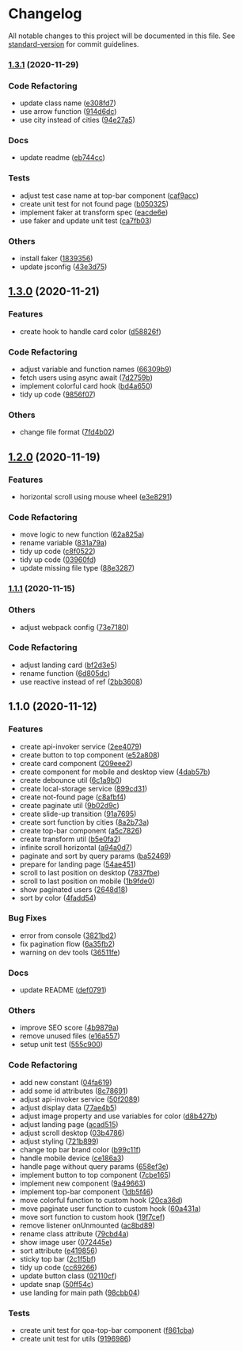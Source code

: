 # Changelog

All notable changes to this project will be documented in this file. See [standard-version](https://github.com/conventional-changelog/standard-version) for commit guidelines.

### [1.3.1](https://github.com/andriannus/phone-book/compare/v1.3.0...v1.3.1) (2020-11-29)


### Code Refactoring

* update class name ([e308fd7](https://github.com/andriannus/phone-book/commit/e308fd7ba7af766bfbc18f0ce2671736cb633686))
* use arrow function ([914d6dc](https://github.com/andriannus/phone-book/commit/914d6dc77b8e3f180e2f2a347a7f072ce20c11e1))
* use city instead of cities ([94e27a5](https://github.com/andriannus/phone-book/commit/94e27a5a59a94529834e9aa55556c37d99aec107))


### Docs

* update readme ([eb744cc](https://github.com/andriannus/phone-book/commit/eb744cc1e3f23e64ab957dd6c55262fa84769a25))


### Tests

* adjust test case name at top-bar component ([caf9acc](https://github.com/andriannus/phone-book/commit/caf9acc455997b7dbe544ae4cded5e22f1cd5b41))
* create unit test for not found page ([b050325](https://github.com/andriannus/phone-book/commit/b0503251a4e8c74d62d7fefd0bfbabd004c1fa5b))
* implement faker at transform spec ([eacde6e](https://github.com/andriannus/phone-book/commit/eacde6e26232c9991d5092b48b0191c7438eec4a))
* use faker and update unit test ([ca7fb03](https://github.com/andriannus/phone-book/commit/ca7fb030cf9f07a76a52ae015e001ec5d8bef149))


### Others

* install faker ([1839356](https://github.com/andriannus/phone-book/commit/18393563b2b0c662812f7ead181968a5c70209a5))
* update jsconfig ([43e3d75](https://github.com/andriannus/phone-book/commit/43e3d75b526c93e7e081b125d7604007e60e7ee7))

## [1.3.0](https://github.com/andriannus/phone-book/compare/v1.2.0...v1.3.0) (2020-11-21)


### Features

* create hook to handle card color ([d58826f](https://github.com/andriannus/phone-book/commit/d58826f55e0c3ec06429665be81bcadc10a627aa))


### Code Refactoring

* adjust variable and function names ([66309b9](https://github.com/andriannus/phone-book/commit/66309b95d3073d218cf8cdaaa6772437b75a2f91))
* fetch users using async await ([7d2759b](https://github.com/andriannus/phone-book/commit/7d2759b2a71c82a5864b66096130314e299135a9))
* implement colorful card hook ([bd4a650](https://github.com/andriannus/phone-book/commit/bd4a650bfdb3970889e366add041d81d0d47c340))
* tidy up code ([9856f07](https://github.com/andriannus/phone-book/commit/9856f07a57a8987c3ba903aeeb421a8ce3a96067))


### Others

* change file format ([7fd4b02](https://github.com/andriannus/phone-book/commit/7fd4b0240f5d91704612688e92e65a3861a887d0))

## [1.2.0](https://github.com/andriannus/phone-book/compare/v1.1.1...v1.2.0) (2020-11-19)


### Features

* horizontal scroll using mouse wheel ([e3e8291](https://github.com/andriannus/phone-book/commit/e3e82913f2aa668d003e5a220d3c138fa72e887a))


### Code Refactoring

* move logic to new function ([62a825a](https://github.com/andriannus/phone-book/commit/62a825ad858645b1e4ee14fbcf99e54407db0ff7))
* rename variable ([831a79a](https://github.com/andriannus/phone-book/commit/831a79a01c6142b8efeed1b1c203f9a02ddc42df))
* tidy up code ([c8f0522](https://github.com/andriannus/phone-book/commit/c8f0522ea42b754d5f5eacf4f5e7296eb5bce293))
* tidy up code ([03960fd](https://github.com/andriannus/phone-book/commit/03960fd57a467e3bbdd421093d229eb7b8efafa8))
* update missing file type ([88e3287](https://github.com/andriannus/phone-book/commit/88e3287944657b60b5e3422cb3cdac37d61617dc))

### [1.1.1](https://github.com/andriannus/phone-book/compare/v1.1.0...v1.1.1) (2020-11-15)


### Others

* adjust webpack config ([73e7180](https://github.com/andriannus/phone-book/commit/73e718032440e621b22f155a88cfec9a0eb6f0b3))


### Code Refactoring

* adjust landing card ([bf2d3e5](https://github.com/andriannus/phone-book/commit/bf2d3e5e2ad80ea79917f3f0c78162e44428f533))
* rename function ([6d805dc](https://github.com/andriannus/phone-book/commit/6d805dcf573bf19728bacb3f9a0e1196073ab9fa))
* use reactive instead of ref ([2bb3608](https://github.com/andriannus/phone-book/commit/2bb3608f21ad0e33ba99f0d52b20501c559124ae))

## 1.1.0 (2020-11-12)


### Features

* create api-invoker service ([2ee4079](https://github.com/andriannus/phone-book/commit/2ee40799fe94c931ae70fdcc49658fec9ffa1caa))
* create button to top component ([e52a808](https://github.com/andriannus/phone-book/commit/e52a808caf4331bb393b6675f71851c001f68967))
* create card component ([209eee2](https://github.com/andriannus/phone-book/commit/209eee295f487f624197f53dee3bae0448de6493))
* create component for mobile and desktop view ([4dab57b](https://github.com/andriannus/phone-book/commit/4dab57b1d345c2cc97cfb670cc3def9baf9ef19f))
* create debounce util ([6c1a9b0](https://github.com/andriannus/phone-book/commit/6c1a9b0f24a6090d237be9bc4462c82e83872fe5))
* create local-storage service ([899cd31](https://github.com/andriannus/phone-book/commit/899cd315e3c850ddfbd3aa232cfef7571f8ef962))
* create not-found page ([c8afbf4](https://github.com/andriannus/phone-book/commit/c8afbf484117b3d7373c20a88bfa503d98478855))
* create paginate util ([9b02d9c](https://github.com/andriannus/phone-book/commit/9b02d9cae2251bddb17fe9d82f9a7e560f3de441))
* create slide-up transition ([91a7695](https://github.com/andriannus/phone-book/commit/91a7695a75411a26a63ba260da763ad4abbe2cf2))
* create sort function by cities ([8a2b73a](https://github.com/andriannus/phone-book/commit/8a2b73af07712b77e53a0a4bf224faf3b0f4947c))
* create top-bar component ([a5c7826](https://github.com/andriannus/phone-book/commit/a5c7826f4bc6f32f7d8f33d22178fe683a0c3456))
* create transform util ([b5e0fa2](https://github.com/andriannus/phone-book/commit/b5e0fa2028a8cdef72be63db18226e41693fdacb))
* infinite scroll horizontal ([a94a0d7](https://github.com/andriannus/phone-book/commit/a94a0d7bb67b15b0925038c2a27e86b703afd0b9))
* paginate and sort by query params ([ba52469](https://github.com/andriannus/phone-book/commit/ba5246957f68a21e7342f8191e674bbd7f743a37))
* prepare for landing page ([54ae451](https://github.com/andriannus/phone-book/commit/54ae451b356ff94e9a6cb186721263cc06dddf26))
* scroll to last position on desktop ([7837fbe](https://github.com/andriannus/phone-book/commit/7837fbe2f351d98aec38022c8334b754d6d4a641))
* scroll to last position on mobile ([1b9fde0](https://github.com/andriannus/phone-book/commit/1b9fde0bf1ad5e22b79b28e0d8343dd6285eae39))
* show paginated users ([2648d18](https://github.com/andriannus/phone-book/commit/2648d181908dc0b3bc1551f5a232b0bf10cc85c9))
* sort by color ([4fadd54](https://github.com/andriannus/phone-book/commit/4fadd542781356870aac1b2617bfdce8e0ce3d8f))


### Bug Fixes

* error from console ([3821bd2](https://github.com/andriannus/phone-book/commit/3821bd23babdcb66b318e4c6f3c1afea0520f226))
* fix pagination flow ([6a35fb2](https://github.com/andriannus/phone-book/commit/6a35fb22e8bd54eaf1a88dff8959e446c6faca44))
* warning on dev tools ([36511fe](https://github.com/andriannus/phone-book/commit/36511fe5ed57a25afd2d0d2cd100685dbdea2079))


### Docs

* update README ([def0791](https://github.com/andriannus/phone-book/commit/def0791b7abb21ed9a64607c4ef0a39cc5309094))


### Others

* improve SEO score ([4b9879a](https://github.com/andriannus/phone-book/commit/4b9879a2bfad41b9c32d5eb3e0343145f6915b08))
* remove unused files ([e16a557](https://github.com/andriannus/phone-book/commit/e16a5570d2bc8aaa59122a21ce9d1473aa1df4b1))
* setup unit test ([555c900](https://github.com/andriannus/phone-book/commit/555c9009b3056225e04c4b8c7d9f735c5ad0d623))


### Code Refactoring

* add new constant ([04fa619](https://github.com/andriannus/phone-book/commit/04fa6195c26ed7c6d769a06d123ddc06f4cb83d2))
* add some id attributes ([8c78691](https://github.com/andriannus/phone-book/commit/8c786915bad648ae85b328f39cea6ef26db5e46f))
* adjust api-invoker service ([50f2089](https://github.com/andriannus/phone-book/commit/50f2089e68304beef5d3278406926fcd7cff91f3))
* adjust display data ([77ae4b5](https://github.com/andriannus/phone-book/commit/77ae4b5310263cbbaa93578d348d6ede5fac7161))
* adjust image property and use variables for color ([d8b427b](https://github.com/andriannus/phone-book/commit/d8b427be7d3f6b0e1d468276bf4fcb595a097248))
* adjust landing page ([acad515](https://github.com/andriannus/phone-book/commit/acad515a2c045a9dc71ca5b8408bfc92e1796a0d))
* adjust scroll desktop ([03b4786](https://github.com/andriannus/phone-book/commit/03b47863b024af34001c4f8ac211beae9eceb55f))
* adjust styling ([721b899](https://github.com/andriannus/phone-book/commit/721b899e149fe4bd10b99dc48afa3070b7ac19cd))
* change top bar brand color ([b99c11f](https://github.com/andriannus/phone-book/commit/b99c11f72712597577aafb10fa468a8ec5a9f6a2))
* handle mobile device ([ce186a3](https://github.com/andriannus/phone-book/commit/ce186a3bdd56f00cc6da9c9becbd2dc76b08d445))
* handle page without query params ([658ef3e](https://github.com/andriannus/phone-book/commit/658ef3ea6e0ece13b2a1a326f08adf4a2ea9aeed))
* implement button to top component ([7cbe165](https://github.com/andriannus/phone-book/commit/7cbe16547af95c5782fa22487f0bd623fa9e199b))
* implement new component ([9a49663](https://github.com/andriannus/phone-book/commit/9a49663cde4ad67d760b03058b93726c10742aee))
* implement top-bar component ([1db5f46](https://github.com/andriannus/phone-book/commit/1db5f4680a29900feb9378e1b8675de11cf81923))
* move colorful function to custom hook ([20ca36d](https://github.com/andriannus/phone-book/commit/20ca36dc8c8f108833cf55b7223cdc4053392b48))
* move paginate user function to custom hook ([60a431a](https://github.com/andriannus/phone-book/commit/60a431a6c8b0e1b98107685a8052ae75b01e7a62))
* move sort function to custom hook ([19f7cef](https://github.com/andriannus/phone-book/commit/19f7cefa8b5f74f53119989a62fc28a4e01e3500))
* remove listener onUnmounted ([ac8bd89](https://github.com/andriannus/phone-book/commit/ac8bd89e8e869bef485c9ce4ca5e9323357f204e))
* rename class attribute ([79cbd4a](https://github.com/andriannus/phone-book/commit/79cbd4a938fd7441738519137e49657632530de7))
* show image user ([072445e](https://github.com/andriannus/phone-book/commit/072445e19acba38de3d6e63cae58d38f191fb48a))
* sort attribute ([e419856](https://github.com/andriannus/phone-book/commit/e41985655108fcbc75716ac3e5fcee3ab660184c))
* sticky top bar ([2c1f5bf](https://github.com/andriannus/phone-book/commit/2c1f5bff2134cbb708653a0ac8895808c2806331))
* tidy up code ([cc69266](https://github.com/andriannus/phone-book/commit/cc6926616b5be8ecfdb384617e6f18f5e52c246a))
* update button class ([02110cf](https://github.com/andriannus/phone-book/commit/02110cf9e2e712c6e3dd0ba63da998e4155c93ed))
* update snap ([50ff54c](https://github.com/andriannus/phone-book/commit/50ff54cca573d394a28ad70ea5c6decb71d51616))
* use landing for main path ([98cbb04](https://github.com/andriannus/phone-book/commit/98cbb04fab72ec744e0f4977aa67b31a1ffc9aca))


### Tests

* create unit test for qoa-top-bar component ([f861cba](https://github.com/andriannus/phone-book/commit/f861cba85852554358a186bd631d9d3a2f8dd4b0))
* create unit test for utils ([9196986](https://github.com/andriannus/phone-book/commit/919698637cefbb699c6de87c03b16f3320e2e92a))
